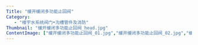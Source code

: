 ```yaml
---
Title: "缓开缓闭多功能止回阀"
Category:
   - "楼宇水系统阀门•沟槽管件及消防"
Thumbnail: "缓开缓闭多功能止回阀_head.jpg"
ContentImage: ["缓开缓闭多功能止回阀_01.jpg","缓开缓闭多功能止回阀_02.jpg","缓开缓闭多功能止回阀_03.jpg","缓开缓闭多功能止回阀_04.jpg"]
---
```

